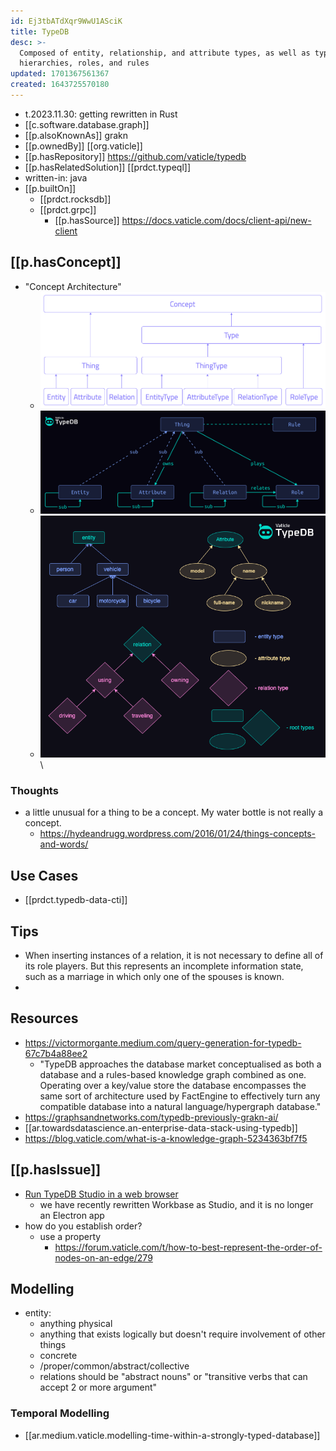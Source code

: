 ```yaml
---
id: Ej3tbATdXqr9WwU1ASciK
title: TypeDB
desc: >-
  Composed of entity, relationship, and attribute types, as well as type
  hierarchies, roles, and rules
updated: 1701367561367
created: 1643725570180
---
```


- t.2023.11.30: getting rewritten in Rust
- [[c.software.database.graph]] 
- [[p.alsoKnownAs]] grakn
- [[p.ownedBy]] [[org.vaticle]]
- [[p.hasRepository]] https://github.com/vaticle/typedb
- [[p.hasRelatedSolution]] [[prdct.typeql]]
- written-in: java
- [[p.builtOn]] 
  - [[prdct.rocksdb]]
  - [[prdct.grpc]]
    - [[p.hasSource]] https://docs.vaticle.com/docs/client-api/new-client

## [[p.hasConcept]]

- "Concept Architecture"
  - ![](/assets/images/2022-03-14-14-26-10.png)
  - ![](/assets/images/2023-09-21-22-03-51.png)
  - ![](/assets/images/2023-09-21-22-19-16.png)\

### Thoughts

- a little unusual for a thing to be a concept. My water bottle is not really a concept.
  - https://hydeandrugg.wordpress.com/2016/01/24/things-concepts-and-words/

## Use Cases

- [[prdct.typedb-data-cti]]

## Tips

- When inserting instances of a relation, it is not necessary to define all of its role players. But this represents an incomplete information state, such as a marriage in which only one of the spouses is known.
- 

## Resources

- https://victormorgante.medium.com/query-generation-for-typedb-67c7b4a88ee2
  - "TypeDB approaches the database market conceptualised as both a database and a rules-based knowledge graph combined as one. Operating over a key/value store the database encompasses the same sort of architecture used by FactEngine to effectively turn any compatible database into a natural language/hypergraph database."
- https://graphsandnetworks.com/typedb-previously-grakn-ai/
- [[ar.towardsdatascience.an-enterprise-data-stack-using-typedb]]
- https://blog.vaticle.com/what-is-a-knowledge-graph-5234363bf7f5

## [[p.hasIssue]]

- [Run TypeDB Studio in a web browser](https://github.com/vaticle/typedb-studio/issues/118)
  - we have recently rewritten Workbase as Studio, and it is no longer an Electron app
- how do you establish order?
  - use a property
    - https://forum.vaticle.com/t/how-to-best-represent-the-order-of-nodes-on-an-edge/279

## Modelling

- entity: 
  - anything physical
  - anything that exists logically but doesn't require involvement of other things
  - concrete
  - /proper/common/abstract/collective
  - relations should be "abstract nouns" or "transitive verbs that can accept 2 or more argument"

### Temporal Modelling

- [[ar.medium.vaticle.modelling-time-within-a-strongly-typed-database]]
